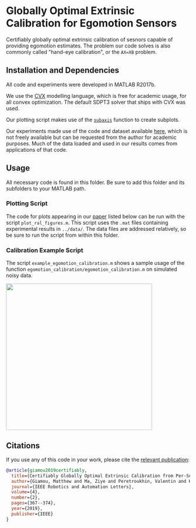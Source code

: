 # Globally Optimal Extrinsic Calibration for Egomotion Sensors
Certifiably globally optimal extrinsic calibration of sesnors capable of providing egomotion estimates. The problem our code solves is also commonly called "hand-eye calibration", or the `AX=XB` problem.

## Installation and Dependencies 

All code and experiments were developed in MATLAB R2017b.

We use the [CVX](http://cvxr.com/cvx/) modelling language, which is free for academic usage, for all convex optimization. The default SDPT3 solver that ships with CVX was used.

Our plotting script makes use of the [`subaxis`](https://www.mathworks.com/matlabcentral/fileexchange/3696-subaxis-subplot) function to create subplots. 

Our experiments made use of the code and dataset available [here](http://jbrookshire.com/projects_3dcalib.htm), which is not freely available but can be requested from the author for academic purposes. Much of the data loaded and used in our results comes from applications of that code.

## Usage 
All necessary code is found in this folder. Be sure to add this folder and its subfolders to your MATLAB path.

### Plotting Script
The code for plots appearing in our [paper](https://arxiv.org/pdf/1809.03554.pdf) listed below can be run with the script `plot_ral_figures.m`. This script uses the `.mat` files containing experimental results in `../data/`. The data files are addressed relatively, so be sure to run the script from within this folder.

### Calibration Example Script
The script `example_egomotion_calibration.m` shows a sample usage of the function `egomotion_calibration/egomotion_calibration.m` on simulated noisy data. 

<img src="https://raw.githubusercontent.com/utiasSTARS/certifiable-calibration/master/sensor_egomotion.png" width="400px"/>


## Citations
If you use any of this code in your work, please cite the [relevant publication](https://arxiv.org/pdf/1809.03554.pdf):

```bibtex
@article{giamou2019certifiably,
  title={Certifiably Globally Optimal Extrinsic Calibration from Per-Sensor Egomotion},
  author={Giamou, Matthew and Ma, Ziye and Peretroukhin, Valentin and Kelly, Jonathan},
  journal={IEEE Robotics and Automation Letters},
  volume={4},
  number={2},
  pages={367--374},
  year={2019},
  publisher={IEEE}
}

```
